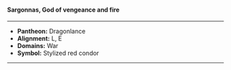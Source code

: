 #### Sargonnas, God of vengeance and fire
___

- **Pantheon:** Dragonlance
- **Alignment:** L, E
- **Domains:** War
- **Symbol:** Stylized red condor
___
